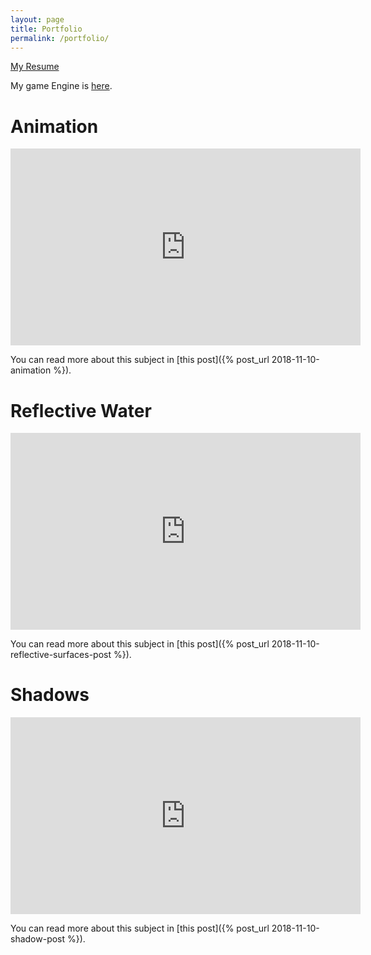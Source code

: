 ```yaml
---
layout: page
title: Portfolio
permalink: /portfolio/
---
```


[My Resume](/assets/resume.pdf)

My game Engine is [here](https://github.com/llGuy/gamedev/tree/master/Game%20Engine/GameEngine/src).

# Animation

<iframe width="560" height="315" src="https://www.youtube.com/embed/FujUxBNqVoA" frameborder="0" allow="accelerometer; autoplay; encrypted-media; gyroscope; picture-in-picture" allowfullscreen></iframe>

You can read more about this subject in [this post]({% post_url 2018-11-10-animation %}).

# Reflective Water

<iframe width="560" height="315" src="https://www.youtube.com/embed/PUhgcU-i3cU" frameborder="0" allow="accelerometer; autoplay; encrypted-media; gyroscope; picture-in-picture" allowfullscreen></iframe>

You can read more about this subject in [this post]({% post_url 2018-11-10-reflective-surfaces-post %}).

# Shadows

<iframe width="560" height="315" src="https://www.youtube.com/embed/Dy7HcziTByo" frameborder="0" allow="accelerometer; autoplay; encrypted-media; gyroscope; picture-in-picture" allowfullscreen></iframe>

You can read more about this subject in [this post]({% post_url 2018-11-10-shadow-post %}).
